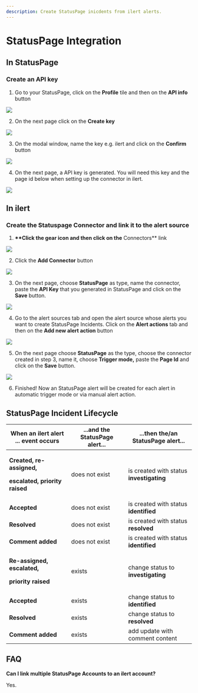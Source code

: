 ```yaml
---
description: Create StatusPage inicdents from ilert alerts.
---
```


# StatusPage Integration

## In StatusPage <a href="#create-alarm-source" id="create-alarm-source"></a>

### Create an API key

1. Go to your StatusPage, click on the **Profile** tile and then on the **API info** button

![](../.gitbook/assets/Screenshot\_16\_03\_21\_\_17\_38.png)

2. On the next page click on the **Create key**

![](../.gitbook/assets/Screenshot\_16\_03\_21\_\_17\_40.png)

3. On the modal window, name the key e.g. ilert and click on the **Confirm** button

![](../.gitbook/assets/Screenshot\_16\_03\_21\_\_17\_42.png)

4. On the next page, a API key is generated. You will need this key and the page id below when setting up the connector in ilert.

![](../.gitbook/assets/Screenshot\_16\_03\_21\_\_17\_52.png)

## In ilert <a href="#create-alarm-source" id="create-alarm-source"></a>

### Create the Statuspage Connector and link it to the alert source

1. **\*\*Click the gear icon and then click on the** Connectors\*\* link

![](../.gitbook/assets/Screenshot\_16\_03\_21\_\_15\_46.png)

2. Click the **Add Connector** button

![](../.gitbook/assets/Screenshot\_16\_03\_21\_\_15\_48.png)

3. On the next page, choose **StatusPage** as type, name the connector, paste the **API Key** that you generated in StatusPage and click on the **Save** button.

![](../.gitbook/assets/Screenshot\_16\_03\_21\_\_17\_49.png)

4. Go to the alert sources tab and open the alert source whose alerts you want to create StatusPage Incidents. Click on the **Alert actions** tab and then on the **Add new alert action** button

![](../.gitbook/assets/Screenshot\_16\_03\_21\_\_16\_04.png)

5. On the next page choose **StatusPage** as the type, choose the connector created in step 3, name it, choose **Trigger mode,** paste the **Page Id** and click on the **Save** button.

![](../.gitbook/assets/Screenshot\_16\_03\_21\_\_17\_51.png)

6. Finished! Now an StatusPage alert will be created for each alert in automatic trigger mode or via manual alert action.

## StatusPage Incident Lifecycle

| When an ilert alert ... event occurs                                                            | ...and the StatusPage alert... | ...then the/an StatusPage alert...       |
| ----------------------------------------------------------------------------------------------- | ------------------------------ | ---------------------------------------- |
| <p><strong>Created, re-assigned,</strong></p><p><strong>escalated, priority raised</strong></p> | does not exist                 | is created with status **investigating** |
| **Accepted**                                                                                    | does not exist                 | is created with status **identified**    |
| **Resolved**                                                                                    | does not exist                 | is created with status **resolved**      |
| **Comment added**                                                                               | does not exist                 | is created with status **identified**    |
| <p><strong>Re-assigned, escalated,</strong></p><p><strong>priority raised</strong></p>          | exists                         | change status to **investigating**       |
| **Accepted**                                                                                    | exists                         | change status to **identified**          |
| **Resolved**                                                                                    | exists                         | change status to **resolved**            |
| **Comment added**                                                                               | exists                         | add update with comment content          |

## FAQ <a href="#faq" id="faq"></a>

**Can I link multiple StatusPage Accounts to an ilert account?**

Yes.
